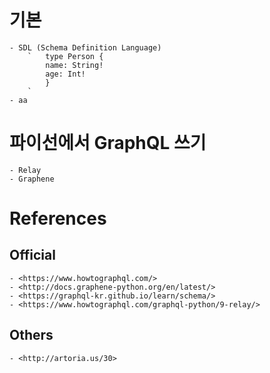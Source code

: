 
# 기본

    - SDL (Schema Definition Language)
        `   type Person {
            name: String!
            age: Int!
            }
        `
    - aa

# 파이선에서 GraphQL 쓰기

    - Relay
    - Graphene

# References

## Official

    - <https://www.howtographql.com/>
    - <http://docs.graphene-python.org/en/latest/>
    - <https://graphql-kr.github.io/learn/schema/>
    - <https://www.howtographql.com/graphql-python/9-relay/>

## Others

    - <http://artoria.us/30>
